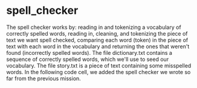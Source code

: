 # spell_checker
The spell checker works by:  reading in and tokenizing a vocabulary of correctly spelled words, reading in, cleaning, and tokenizing the piece of text we want spell checked, comparing each word (token) in the piece of text with each word in the vocabulary and  returning the ones that weren't found (incorrectly spelled words). The file dictionary.txt contains a sequence of  correctly spelled words, which we'll use to seed our vocabulary. The file story.txt  is a piece of text containing some misspelled words. In the following code cell, we added  the spell checker we wrote so far from the previous mission.
